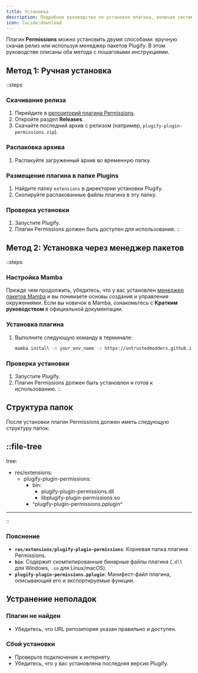 ```yaml
---
title: Установка  
description: Подробное руководство по установке плагина, включая системные требования и зависимости.  
icon: lucide:download  
---
```


Плагин **Permissions** можно установить двумя способами: вручную скачав релиз или используя менеджер пакетов Plugify. В этом руководстве описаны оба метода с пошаговыми инструкциями.

## **Метод 1: Ручная установка**

::steps
### **Скачивание релиза**
1. Перейдите в [репозиторий плагина Permissions](https://github.com/untrustedmodders/plugify-plugin-permissions).
2. Откройте раздел **Releases**.
3. Скачайте последний архив с релизом (например, `plugify-plugin-permissions.zip`).

### **Распаковка архива**
1. Распакуйте загруженный архив во временную папку.

### **Размещение плагина в папке Plugins**
1. Найдите папку `extensions` в директории установки Plugify.
2. Скопируйте распакованные файлы плагина в эту папку.

### **Проверка установки**
1. Запустите Plugify.
2. Плагин Permissions должен быть доступен для использования.
::

## **Метод 2: Установка через менеджер пакетов**

::steps
### **Настройка Mamba**
Прежде чем продолжить, убедитесь, что у вас установлен [менеджер пакетов Mamba](https://mamba.readthedocs.io/en/latest/user_guide/mamba.html#mamba-user-guide) и вы понимаете основы создания и управления окружениями.
Если вы новичок в Mamba, ознакомьтесь с **Кратким руководством** в официальной документации.

### **Установка плагина**
1. Выполните следующую команду в терминале:
   ```bash
   mamba install -n your_env_name -c https://untrustedmodders.github.io/plugify-plugin-permissions/ plugify-plugin-permissions
   ```

### **Проверка установки**
1. Запустите Plugify.
2. Плагин Permissions должен быть установлен и готов к использованию.
::

## **Структура папок**

После установки плагин Permissions должен иметь следующую структуру папок:

::file-tree
---
tree:
- res/extensions:
    - plugify-plugin-permissions:
        - bin:
            - plugify-plugin-permissions.dll
            - libplugify-plugin-permissions.so
        - ^plugify-plugin-permissions.pplugin^
---
::

### **Пояснение**
- **`res/extensions/plugify-plugin-permissions`**: Корневая папка плагина Permissions.
- **`bin`**: Содержит скомпилированные бинарные файлы плагина (`.dll` для Windows, `.so` для Linux/macOS).
- **`plugify-plugin-permissions.pplugin`**: Манифест-файл плагина, описывающий его и экспортируемые функции.

## **Устранение неполадок**

### **Плагин не найден**
- Убедитесь, что URL репозитория указан правильно и доступен.

### **Сбой установки**
- Проверьте подключение к интернету.
- Убедитесь, что у вас установлена последняя версия Plugify.
